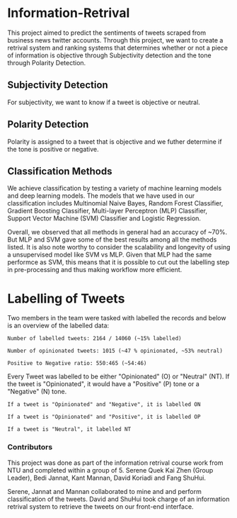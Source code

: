 # Information-Retrival

This project aimed to predict the sentiments of tweets scraped from business news twitter accounts. Through this project, we want to create a retrival system and ranking systems that determines whether or not a piece of information is objective through Subjectivity detection and the tone through Polarity Detection. 

## Subjectivity Detection 
For subjectivity, we want to know if a tweet is objective or neutral. 

## Polarity Detection
Polarity is assigned to a tweet that is objective and we futher determine if the tone is positive or negative.

## Classification Methods 
We achieve classification by testing a variety of machine learning models and deep learning models. The models that we have used in our classification includes Multinomial Naive Bayes, Random Forest Classifier, Gradient Boosting Classifier, Multi-layer Perceptron (MLP) Classifier, Support Vector Machine (SVM) Classifier and Logistic Regression.

Overall, we observed that all methods in general had an accuracy of ~70%. But MLP and SVM gave some of the best results among all the methods listed. It is also note worthy to consider the scalability and longevity of using a unsupervised model like SVM vs MLP. Given that MLP had the same performce as SVM, this means that it is possible to cut out the labelling step in pre-processing and thus making workflow more efficient. 


# Labelling of Tweets 
Two members in the team were tasked with labelled the records and below is an overview of the labelled data: 

    Number of labelled tweets: 2164 / 14060 (~15% labelled)

    Number of opinionated tweets: 1015 (~47 % opinionated, ~53% neutral)

    Positive to Negative ratio: 550:465 (~54:46)

Every Tweet was labelled to be either "Opinionated" (O) or "Neutral" (NT). If the tweet is "Opinionated", it would have a "Positive" (P) tone or a "Negative" (N) tone. 

    If a tweet is "Opinionated" and "Negative", it is labelled ON

    If a tweet is "Opinionated" and "Positive", it is labelled OP

    If a tweet is "Neutral", it labelled NT
    
    
### Contributors 
This project was done as part of the information retrival course work from NTU and completed within a group of 5. 
Serene Quek Kai Zhen (Group Leader), Bedi Jannat, Kant Mannan, David Koriadi and Fang ShuHui. 

Serene, Jannat and Mannan collaborated to mine and and perform classification of the tweets. 
David and ShuHui took charge of an information retrival system to retrieve the tweets on our front-end interface.
